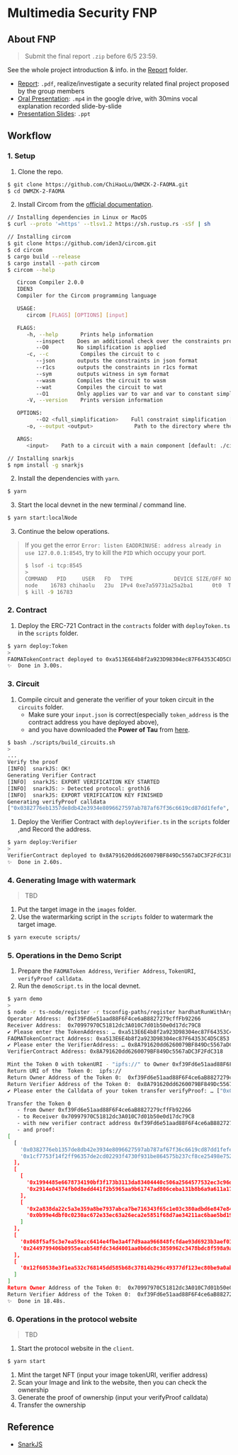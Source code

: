 # Multimedia Security FNP

## About FNP
> Submit the final report `.zip` before 6/5 23:59. 

See the whole project introduction & info. in the [Report](https://github.com/ChiHaoLu/DWMZK-2-FAOMA/blob/master/report) folder.
- [Report](): `.pdf`, realize/investigate a security related final project proposed by the group members
- [Oral Presentation](): `.mp4` in the google drive, with 30mins vocal explanation recorded slide-by-slide
- [Presentation Slides](): `.ppt`

## Workflow
### 1. Setup

1. Clone the repo.
```sh
$ git clone https://github.com/ChiHaoLu/DWMZK-2-FAOMA.git
$ cd DWMZK-2-FAOMA
```
2. Install Circom from the [official documentation](https://docs.circom.io/getting-started/installation/).
```sh
// Installing dependencies in Linux or MacOS
$ curl --proto '=https' --tlsv1.2 https://sh.rustup.rs -sSf | sh

// Installing circom
$ git clone https://github.com/iden3/circom.git
$ cd circom
$ cargo build --release
$ cargo install --path circom
$ circom --help

   Circom Compiler 2.0.0
   IDEN3
   Compiler for the Circom programming language

   USAGE:
      circom [FLAGS] [OPTIONS] [input]

   FLAGS:
      -h, --help       Prints help information
         --inspect    Does an additional check over the constraints produced
         --O0         No simplification is applied
      -c, --c          Compiles the circuit to c
         --json       outputs the constraints in json format
         --r1cs       outputs the constraints in r1cs format
         --sym        outputs witness in sym format
         --wasm       Compiles the circuit to wasm
         --wat        Compiles the circuit to wat
         --O1         Only applies var to var and var to constant simplification
      -V, --version    Prints version information

   OPTIONS:
         --O2 <full_simplification>    Full constraint simplification [default: full]
      -o, --output <output>             Path to the directory where the output will be written [default: .]

   ARGS:
      <input>    Path to a circuit with a main component [default: ./circuit.circom]

// Installing snarkjs
$ npm install -g snarkjs
```
2. Install the dependencies with `yarn`.
```sh
$ yarn
```
3. Start the local devnet in the new terminal / command line.
```sh
$ yarn start:localNode
```
3. Continue the below operations.

> If you get the error `Error: listen EADDRINUSE: address already in use 127.0.0.1:8545`, try to kill the `PID` which occupy your port. 
> ```sh
> $ lsof -i tcp:8545
> >
> COMMAND   PID     USER   FD   TYPE             DEVICE SIZE/OFF NODE NAME
> node    16783 chihaolu   23u  IPv4 0xe7a59731a25a2ba1      0t0  TCP localhost:8545 (LISTEN)
> $ kill -9 16783
> ```

### 2. Contract

1. Deploy the ERC-721 Contract in the `contracts` folder with `deployToken.ts` in the `scripts` folder.
```sh
$ yarn deploy:Token
>
FAOMATokenContract deployed to 0xa513E6E4b8f2a923D98304ec87F64353C4D5C853
✨  Done in 3.00s.
```

### 3. Circuit
1. Compile circuit and generate the verifier of your token circuit in the `circuits` folder. 
   - Make sure your `input.json` is correct(especially `token_address` is the contract address you have deployed above), 
   - and you have downloaded the **Power of Tau** from [here](https://github.com/iden3/snarkjs#guide).
```sh
$ bash ./scripts/build_circuits.sh
>
...
Verify the proof
[INFO]  snarkJS: OK!
Generating Verifier Contract
[INFO]  snarkJS: EXPORT VERIFICATION KEY STARTED
[INFO]  snarkJS: > Detected protocol: groth16
[INFO]  snarkJS: EXPORT VERIFICATION KEY FINISHED
Generating verifyProof calldata
["0x0382776eb1357de8db42e3934e8096627597ab787af67f36c6619cd87dd1fefe", "0x1cf7753f14f2ff96357de2cd02293f4730f931be864575b237cf8ce25498e752"],[["0x1994485e6678734190bf3f173b3113da83404440c506a2564577532ec3c96dc9", "0x2914e04374fb0d8edd441f2b5965aa9b61747ad806ceba131b8b6a9a611a1784"],["0x2a838da22c5a3e359a8be7937abca7be716343f65c1e03c380adbd6e847e84cf", "0x0b99e4dbf0c0230ac672e33ec63a26eca2e5851f68d7ae34211ac6bae5bd197e"]],["0x068f5af5c3e7ea59acc6414e4fbe3a4f7d9aaa966848fcfdae93d6923b3aef01", "0x2449799406b0955ecab548fdc34d4001aa0b6dc8c3850962c3478bdc8f598a9a"],["0x12f60538e3f1ea532c768145dd585b68c37814b296c49377df123ec80be9a0ab"]
```
1. Deploy the Verifier Contract with `deployVerifier.ts` in the `scripts` folder ,and Record the address.
```sh
$ yarn deploy:Verifier
>
VerifierContract deployed to 0x8A791620dd6260079BF849Dc5567aDC3F2FdC318
✨  Done in 2.60s.
```

### 4. Generating Image with watermark
> TBD
1. Put the target image in the `images` folder.
1. Use the watermarking script in the `scripts` folder to watermark the target image.
```sh
$ yarn execute scripts/
```

### 5. Operations in the Demo Script 
1. Prepare the `FAOMAToken Address`, `Verifier Address`, `TokenURI`, `verifyProof calldata`.
2. Run the `demoScript.ts` in the local devnet.
```sh
$ yarn demo
>
$ node -r ts-node/register -r tsconfig-paths/register hardhatRunWithArgs.ts scripts/demoScript.ts --network localhost
Operator Address:  0xf39Fd6e51aad88F6F4ce6aB8827279cffFb92266
Receiver Address:  0x70997970C51812dc3A010C7d01b50e0d17dc79C8
✔ Please enter the TokenAddress: … 0xa513E6E4b8f2a923D98304ec87F64353C4D5C853
FAOMATokenContract Address: 0xa513E6E4b8f2a923D98304ec87F64353C4D5C853
✔ Please enter the VerifierAddress: … 0x8A791620dd6260079BF849Dc5567aDC3F2FdC318
VerifierContract Address: 0x8A791620dd6260079BF849Dc5567aDC3F2FdC318

Mint the Token 0 with tokenURI - "ipfs://" to Owner 0xf39Fd6e51aad88F6F4ce6aB8827279cffFb92266 
Return URI of the  Token 0:  ipfs://
Return Owner Address of the Token 0:  0xf39Fd6e51aad88F6F4ce6aB8827279cffFb92266
Return Verifier Address of the Token 0:  0x8A791620dd6260079BF849Dc5567aDC3F2FdC318
✔ Please enter the Calldata of your token transfer verifyProof: … ["0x0382776eb1357de8db42e3934e8096627597ab787af67f36c6619cd87dd1fefe", "0x1cf7753f14f2ff96357de2cd02293f4730f931be864575b237cf8ce25498e752"],[["0x1994485e6678734190bf3f173b3113da83404440c506a2564577532ec3c96dc9", "0x2914e04374fb0d8edd441f2b5965aa9b61747ad806ceba131b8b6a9a611a1784"],["0x2a838da22c5a3e359a8be7937abca7be716343f65c1e03c380adbd6e847e84cf", "0x0b99e4dbf0c0230ac672e33ec63a26eca2e5851f68d7ae34211ac6bae5bd197e"]],["0x068f5af5c3e7ea59acc6414e4fbe3a4f7d9aaa966848fcfdae93d6923b3aef01", "0x2449799406b0955ecab548fdc34d4001aa0b6dc8c3850962c3478bdc8f598a9a"],["0x12f60538e3f1ea532c768145dd585b68c37814b296c49377df123ec80be9a0ab"]

Transfer the Token 0 
   - from Owner 0xf39Fd6e51aad88F6F4ce6aB8827279cffFb92266 
   - to Receiver 0x70997970C51812dc3A010C7d01b50e0d17dc79C8 
   - with new verifier contract address 0xf39Fd6e51aad88F6F4ce6aB8827279cffFb92266
   - and proof:
[
  [
    '0x0382776eb1357de8db42e3934e8096627597ab787af67f36c6619cd87dd1fefe',
    '0x1cf7753f14f2ff96357de2cd02293f4730f931be864575b237cf8ce25498e752'
  ],
  [
    [
      '0x1994485e6678734190bf3f173b3113da83404440c506a2564577532ec3c96dc9',
      '0x2914e04374fb0d8edd441f2b5965aa9b61747ad806ceba131b8b6a9a611a1784'
    ],
    [
      '0x2a838da22c5a3e359a8be7937abca7be716343f65c1e03c380adbd6e847e84cf',
      '0x0b99e4dbf0c0230ac672e33ec63a26eca2e5851f68d7ae34211ac6bae5bd197e'
    ]
  ],
  [
    '0x068f5af5c3e7ea59acc6414e4fbe3a4f7d9aaa966848fcfdae93d6923b3aef01',
    '0x2449799406b0955ecab548fdc34d4001aa0b6dc8c3850962c3478bdc8f598a9a'
  ],
  [
    '0x12f60538e3f1ea532c768145dd585b68c37814b296c49377df123ec80be9a0ab'
  ]
]
Return Owner Address of the Token 0:  0x70997970C51812dc3A010C7d01b50e0d17dc79C8
Return Verifier Address of the Token 0:  0xf39Fd6e51aad88F6F4ce6aB8827279cffFb92266
✨  Done in 18.48s.
```

### 6. Operations in the protocol website
> TBD
1. Start the protocol website in the `client`.
```sh
$ yarn start
```
1. Mint the target NFT (input your image tokenURI, verifier address)
1. Scan your Image and link to the website, then you can check the ownership 
1. Generate the proof of ownership (input your verifyProof calldata)
1. Transfer the ownership

## Reference

- [SnarkJS](https://github.com/iden3/snarkjs)
